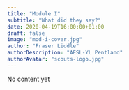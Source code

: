 ```yaml
---
title: "Module I"
subtitle: "What did they say?"
date: 2020-04-19T16:00:00+01:00
draft: false
image: "mod-i-cover.jpg"
author: "Fraser Liddle"
authorDescription: "AESL-YL Pentland"
authorAvatar: "scouts-logo.jpg"
---
```


No content yet
